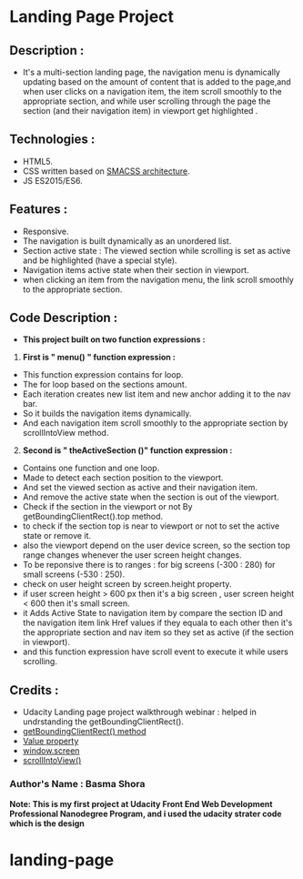 # **Landing Page Project**

## **Description :**
* It's a multi-section landing page, the navigation menu is dynamically updating based on the amount of content that is added to the page,and when user clicks on a navigation item, the item scroll smoothly to the appropriate section, and while user scrolling through the page the section (and their navigation item) in viewport get highlighted .

## **Technologies :**
* HTML5.
* CSS written based on [SMACSS architecture](http://smacss.com/).
* JS ES2015/ES6.

## **Features :**
* Responsive.
* The navigation is built dynamically as an unordered list.
* Section active state : The viewed section while scrolling is set as active and be highlighted (have a special style).
* Navigation items active state when their section in viewport.
* when clicking an item from the navigation menu, the link scroll smoothly to the appropriate section.

## **Code Description :**
* **This project built on two function expressions :**
1. **First is " menu() " function expression :**
* This function expression contains for loop.
* The for loop based on the sections amount.
* Each iteration creates new list item and new anchor adding it to the nav bar.
* So it builds the navigation items dynamically.
* And each navigation item scroll smoothly to the appropriate section by scrollIntoView method.
2. **Second is " theActiveSection ()" function expression :**
* Contains one function and one loop. 
* Made to detect each section position to the viewport.
* And set the viewed section as active and their navigation item.
* And remove the active state when the section is out of the viewport.
* Check if the section in the viewport or not By getBoundingClientRect().top method.
* to check if the section top is near to viewport or not to set the active state or remove it.
* also the viewport depend on the user device screen, so the section top range changes whenever the user screen height changes.
* To be reponsive there is to ranges : for big screens (-300 : 280) for small screens (-530 : 250).
* check on user height screen by screen.height property.
* if user screen height > 600 px then it's a big screen , user screen height < 600 then it's small screen.
* it Adds Active State to navigation item by compare the section ID and the navigation item link Href values if they equala to each other then it's the appropriate section and nav item so they set as active (if the section in viewport).
* and this function expression have scroll event to execute it while users scrolling.



## **Credits :**
* Udacity Landing page project walkthrough webinar : helped in undrstanding the getBoundingClientRect().
* [getBoundingClientRect() method](https://www.w3schools.com/jsref/met_element_getboundingclientrect.asp)
* [Value property](https://www.w3schools.com/jsref/prop_attr_value.asp)
* [window.screen](https://www.w3schools.com/js/js_window_screen.asp)
* [scrollIntoView()](https://developer.mozilla.org/en-US/docs/Web/API/Element/scrollIntoView)

###  **Author's Name : Basma Shora**
**Note: This is my first project at Udacity Front End Web Development Professional Nanodegree Program, and i used the udacity strater code which is the design**
 # landing-page
